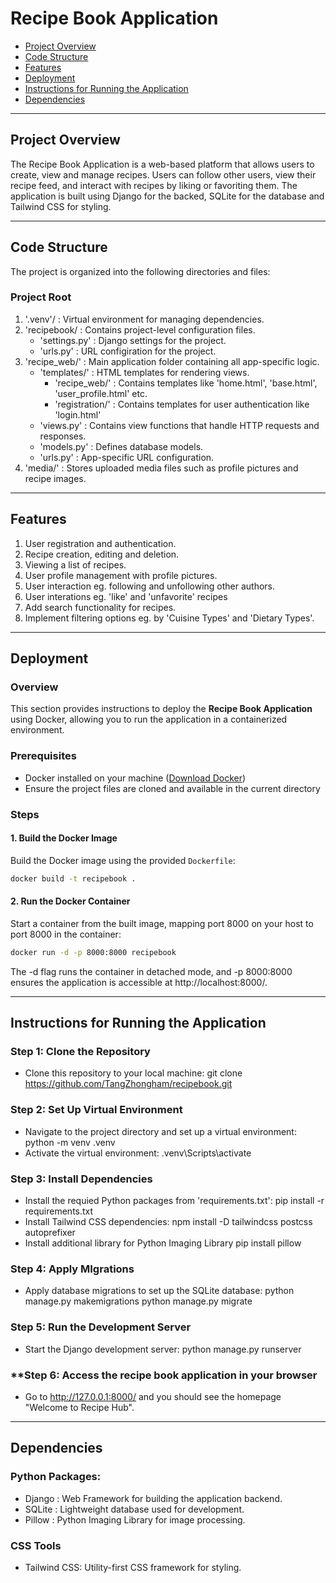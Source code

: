 # Recipe Book Application

- [Project Overview](#project-overview)
- [Code Structure](#code-structure)
- [Features](#features)
- [Deployment](#deployment)
- [Instructions for Running the Application](#instructions-for-running-the-application)
- [Dependencies](#dependencies)

--------------------------------------------------------------------------------------------------------------
## Project Overview
The Recipe Book Application is a web-based platform that allows users to create, view and manage recipes.
Users can follow other users, view their recipe feed, and interact with recipes by liking or favoriting them.
The application is built using Django for the backed, SQLite for the database and Tailwind CSS for styling.

--------------------------------------------------------------------------------------------------------------
## Code Structure
The project is organized into the following directories and files:

### **Project Root**
1. '.venv'/ : Virtual environment for managing dependencies.
2. 'recipebook/ : Contains project-level configuration files.
    - 'settings.py' : Django settings for the project.
    - 'urls.py' : URL configiration for the project.
3. 'recipe_web/' : Main application folder containing all app-specific logic.
   - 'templates/' : HTML templates for rendering views.
     - 'recipe_web/' : Contains templates like 'home.html', 'base.html', 'user_profile.html' etc.
     - 'registration/' : Contains templates for user authentication like 'login.html'
   - 'views.py' : Contains view functions that handle HTTP requests and responses.
   - 'models.py' : Defines database models.
   - 'urls.py' : App-specific URL configuration.
4. 'media/' : Stores uploaded media files such as profile pictures and recipe images.

-------------------------------------------------------------------------------------------------------
## Features
1. User registration and authentication.
2. Recipe creation, editing and deletion.
3. Viewing a list of recipes.
4. User profile management with profile pictures.
5. User interaction eg. following and unfollowing other authors.
6. User interations eg. 'like' and 'unfavorite' recipes 
6. Add search functionality for recipes.
7. Implement filtering options eg. by 'Cuisine Types' and 'Dietary Types'.

-------------------------------------------------------------------------------------------------------------
## Deployment

### Overview
This section provides instructions to deploy the **Recipe Book Application** using Docker, allowing you to run the application in a containerized environment.

### Prerequisites
- Docker installed on your machine ([Download Docker](https://www.docker.com/))
- Ensure the project files are cloned and available in the current directory

### Steps

#### 1. Build the Docker Image

Build the Docker image using the provided `Dockerfile`:

```bash
docker build -t recipebook .
```

#### 2. Run the Docker Container

Start a container from the built image, mapping port 8000 on your host to port 8000 in the container:

```bash
docker run -d -p 8000:8000 recipebook
```

The -d flag runs the container in detached mode, and -p 8000:8000 ensures the application is accessible at http://localhost:8000/.

-------------------------------------------------------------------------------------------------------------
## Instructions for Running the Application

### **Step 1: Clone the Repository**
- Clone this repository to your local machine:
    git clone https://github.com/TangZhongham/recipebook.git

### **Step 2: Set Up Virtual Environment**
- Navigate to the project directory and set up a virtual environment:
    python -m venv .venv
- Activate the virtual environment:
    .venv\Scripts\activate

### **Step 3: Install Dependencies**
- Install the requied Python packages from 'requirements.txt':
    pip install -r requirements.txt
- Install Tailwind CSS dependencies:
    npm install -D tailwindcss postcss autoprefixer 
- Install additional library for Python Imaging Library
    pip install pillow

### **Step 4: Apply MIgrations**
- Apply database migrations to set up the SQLite database:
    python manage.py makemigrations
    python manage.py migrate

### **Step 5: Run the Development Server**
- Start the Django development server:
    python manage.py runserver

### **Step 6: Access the recipe book application in your browser
- Go to http://127.0.0.1:8000/ and you should see the homepage "Welcome to Recipe Hub".

-------------------------------------------------------------------------------------------------------
## Dependencies

### Python Packages:
- Django : Web Framework for building the application backend.
- SQLite : Lightweight database used for development.
- Pillow : Python Imaging Library for image processing.

### CSS Tools
- Tailwind CSS: Utility-first CSS framework for styling.



        